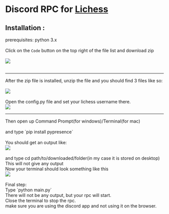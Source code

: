 # Discord RPC for [Lichess](https://lichess.org)

## Installation :
prerequisites: python 3.x
<br>
<br>
Click on the `Code` button on the top right of the file list and download zip
<br>
<br>
<img src= "https://imgur.com/hKMaTcr.jpg">
<br>
<br>
<hr>
After the zip file is installed, unzip the file
and you should find 3 files like so:
<br>
<br>
<img src="https://imgur.com/2DnDbCh.jpg">
<br>
<br>
Open the config.py file and set your lichess username there.
<br>
<img src="https://imgur.com/CAx4ivy.jpg">
<br>
<hr>
Then open up Command Prompt(for windows)/Terminal(for mac)
<br>
<br>
and type `pip install pypresence`
<br>
<br>
You should get an output like:
<br>
<img src="https://imgur.com/raYsnEi.jpg">
<br>
<br>
and type cd path/to/downloaded/folder(in my case it is stored on desktop)
<br>
This will not give any output
<br>
Now your terminal should look something like this
<br>
<img src="https://imgur.com/QZ8ae2j.jpg">
<br>
<br>
Final step:
<br>
Type `python main.py`
<br>
There will not be any output, but your rpc will start.
<br>
Close the terminal to stop the rpc.
<br>
make sure you are using the discord app and not using it on the browser.

